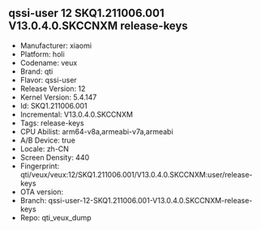 ## qssi-user 12 SKQ1.211006.001 V13.0.4.0.SKCCNXM release-keys
- Manufacturer: xiaomi
- Platform: holi
- Codename: veux
- Brand: qti
- Flavor: qssi-user
- Release Version: 12
- Kernel Version: 5.4.147
- Id: SKQ1.211006.001
- Incremental: V13.0.4.0.SKCCNXM
- Tags: release-keys
- CPU Abilist: arm64-v8a,armeabi-v7a,armeabi
- A/B Device: true
- Locale: zh-CN
- Screen Density: 440
- Fingerprint: qti/veux/veux:12/SKQ1.211006.001/V13.0.4.0.SKCCNXM:user/release-keys
- OTA version: 
- Branch: qssi-user-12-SKQ1.211006.001-V13.0.4.0.SKCCNXM-release-keys
- Repo: qti_veux_dump
